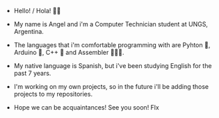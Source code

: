 - Hello! / Hola! ✋🏼

- My name is Angel and i'm a Computer Technician student at UNGS, Argentina.
- The languages that i'm comfortable programming with are Pyhton 🐍, Arduino 🤖, C++ 💾 and Assembler 👨🏼‍🏭.
- My native language is Spanish, but i've been studying English for the past 7 years.
- I'm working on my own projects, so in the future i'll be adding those projects to my repositories.

- Hope we can be acquaintances! See you soon!
  Flx

<!---
cyberiacoffee/cyberiacoffee is a ✨ special ✨ repository because its `README.md` (this file) appears on your GitHub profile.
You can click the Preview link to take a look at your changes.
--->

